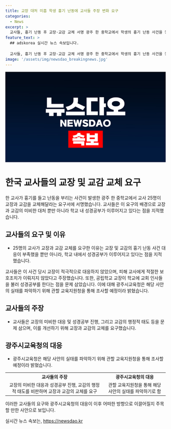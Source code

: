 ```yaml
---
title: 교장 대처 미흡 학생 흉기 난동에 교사들 주장 변화 요구
categories:
  - News
excerpt: >
  교사들, 흉기 난동 후 교장·교감 교체 서명 광주 한 중학교에서 학생의 흉기 난동 사건을 놓고 대처를 비판한 교사 25명이 교장과 교감의 교체를 요구하는 서명에 참여했다. 광주시교육청은 해당 사안을 조사할 예정이며, 교사들은 교장의 미비한 대응과 교회 인사들을 불러 성경공부를 한 것에 대해 우려를 표명했다. 광주시교육청은 해당 사안의 실태를 확인할 예정이라 밝혔다.
feature_text: >
  ## adskorea 실시간 뉴스 속보입니다.

  교사들, 흉기 난동 후 교장·교감 교체 서명 광주 한 중학교에서 학생의 흉기 난동 사건을 놓고 대처를 비판한 교사 25명이 교장과 교감의 교체를 요구하는 서명에 참여했다. 광주시교육청은 해당 사안을 조사할 예정이며, 교사들은 교장의 미비한 대응과 교회 인사들을 불러 성경공부를 한 것에 대해 우려를 표명했다. 광주시교육청은 해당 사안의 실태를 확인할 예정이라 밝혔다.
image: '/assets/img/newsdao_breakingnews.jpg'
---
```


<p><img src="/assets/img/newsdao_breakingnews.jpg" alt="adskorea 속보" /></p>

<h1>한국 교사들의 교장 및 교감 교체 요구</h1>

<p data-ke-size="size16">한 교사가 흉기를 들고 난동을 부리는 사건이 발생한 광주 한 중학교에서 교사 25명이 교장과 교감을 교체해달라는 요구서에 서명했습니다. 교사들은 이 요구의 배경으로 교장과 교감의 미비한 대처 뿐만 아니라 학교 내 성경공부가 이루어지고 있다는 점을 지적했습니다.</p>

<h2 data-ke-size="size26">교사들의 요구 및 이유</h2>

<ul>
  <li>25명의 교사가 교장과 교감 교체를 요구한 이유는 교장 및 교감의 흉기 난동 사건 대응이 부족했을 뿐만 아니라, 학교 내에서 성경공부가 이루어지고 있다는 점을 지적했습니다.</li>
</ul>

<p data-ke-size="size16">교사들은 이 사건 당시 교장이 적극적으로 대응하지 않았으며, 피해 교사에게 적절한 보호조치가 이뤄지지 않았다고 주장했습니다. 또한, 공립학교 교장이 학교에 교회 인사들을 불러 성경공부를 한다는 점을 문제 삼았습니다. 이에 대해 광주시교육청은 해당 사안의 실태를 파악하기 위해 관할 교육지원청을 통해 조사할 예정이라 밝혔습니다.</p>

<h2 data-ke-size="size26">교사들의 주장</h2>

<ul>
  <li>교사들은 교장의 미비한 대응 및 성경공부 진행, 그리고 교감의 행정적 태도 등을 문제 삼으며, 이를 개선하기 위해 교장과 교감의 교체를 요구했습니다.</li>
</ul>

<h2 data-ke-size="size26">광주시교육청의 대응</h2>

<ul>
  <li>광주시교육청은 해당 사안의 실태를 파악하기 위해 관할 교육지원청을 통해 조사할 예정이라 밝혔습니다.</li>
</ul>

<table>
    <tbody>
        <tr>
            <td style="text-align: center; height: 17px;"><b>교사들의 주장</b></td>
            <td style="text-align: center; height: 17px;"><b>광주시교육청의 대응</b></td>
        </tr>
        <tr>
            <td style="text-align: center;">교장의 미비한 대응과 성경공부 진행, 교감의 행정적 태도를 비판하며 교장과 교감의 교체를 요구</td>
            <td style="text-align: center;">관할 교육지원청을 통해 해당 사안의 실태를 파악하기로 함</td>
        </tr>
    </tbody>
</table>

<p data-ke-size="size16">이러한 교사들의 요구와 광주시교육청의 대응이 이후 어떠한 방향으로 이끌어질지 주목할 만한 사안으로 보입니다.</p>
실시간 뉴스 속보는, <a href="https://newsdao.kr" rel="dofollow">https://newsdao.kr</a>


